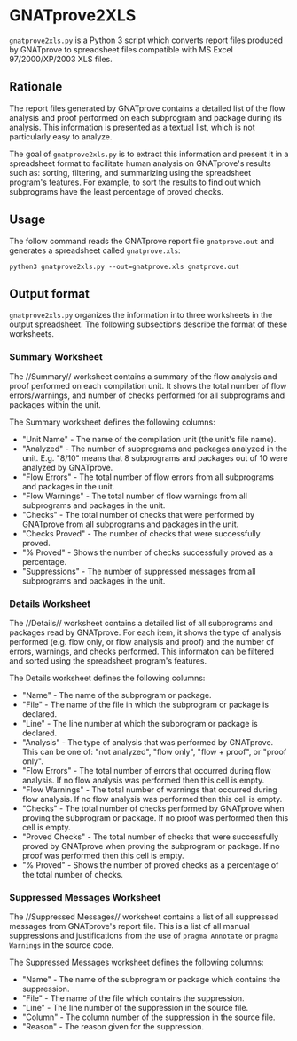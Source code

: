 # GNATprove2XLS

``gnatprove2xls.py`` is a Python 3 script which converts report files produced by
GNATprove to spreadsheet files compatible with MS Excel 
97/2000/XP/2003 XLS files.

## Rationale

The report files generated by GNATprove contains a detailed list of the flow 
analysis and proof performed on each subprogram and package during its analysis.
This information is presented as a textual list, which is not particularly
easy to analyze. 

The goal of ``gnatprove2xls.py`` is to extract this information and present
it in a spreadsheet format to facilitate human analysis on GNATprove's results
such as: sorting, filtering, and summarizing using the spreadsheet program's
features. For example, to sort the results to find out which subprograms have the
least percentage of proved checks.

## Usage

The follow command reads the GNATprove report file ``gnatprove.out`` and generates
a spreadsheet called ``gnatprove.xls``:

```
python3 gnatprove2xls.py --out=gnatprove.xls gnatprove.out
```

## Output format

``gnatprove2xls.py`` organizes the information into three worksheets in the
output spreadsheet. The following subsections describe the format of these
worksheets.

### Summary Worksheet

The //Summary// worksheet contains a summary of the flow analysis and proof
performed on each compilation unit. It shows the total number of flow 
errors/warnings, and number of checks performed for all subprograms and
packages within the unit.

The Summary worksheet defines the following columns:
  * "Unit Name" - The name of the compilation unit (the unit's file name).
  * "Analyzed" - The number of subprograms and packages analyzed in the unit.
    E.g. "8/10" means that 8 subprograms and packages out of 10 were analyzed by
    GNATprove.
  * "Flow Errors" - The total number of flow errors from all subprograms and 
    packages in the unit.
  * "Flow Warnings" - The total number of flow warnings from all subprograms and
    packages in the unit.
 * "Checks" - The total number of checks that were performed by GNATprove from all
    subprograms and packages in the unit.
 * "Checks Proved" - The number of checks that were successfully proved.
 * "% Proved" - Shows the number of checks successfully proved as a percentage.
 * "Suppressions" - The number of suppressed messages from all subprograms and
   packages in the unit.

### Details Worksheet

The //Details// worksheet contains a detailed list of all subprograms and
packages read by GNATprove. For each item, it shows the type of analysis 
performed (e.g. flow only, or flow analysis and proof) and the number of
errors, warnings, and checks performed.
This informaton can be filtered and sorted using the spreadsheet program's
features.

The Details worksheet defines the following columns:
  * "Name" - The name of the subprogram or package.
  * "File" - The name of the file in which the subprogram or package is declared.
  * "Line" - The line number at which the subprogram or package is declared.
  * "Analysis" - The type of analysis that was performed by GNATprove. 
     This can be one of: "not analyzed", "flow only", "flow + proof", or "proof only".
  * "Flow Errors" - The total number of errors that occurred during flow analysis.
     If no flow analysis was performed then this cell is empty.
  * "Flow Warnings" - The total number of warnings that occurred during flow analysis.
     If no flow analysis was performed then this cell is empty.
  * "Checks" - The total number of checks performed by GNATprove when proving the
    subprogram or package.
    If no proof was performed then this cell is empty.
  * "Proved Checks" - The total number of checks that were successfully proved by
    GNATprove when proving the subprogram or package.
    If no proof was performed then this cell is empty.
  * "% Proved" - Shows the number of proved checks as a percentage of the total
    number of checks.

### Suppressed Messages Worksheet

The //Suppressed Messages// worksheet contains a list of all suppressed
messages from GNATprove's report file. This is a list of all manual suppressions
and justifications from the use of ``pragma Annotate`` or ``pragma Warnings``
in the source code.

The Suppressed Messages worksheet defines the following columns:

  * "Name" - The name of the subprogram or package which contains the suppression.
  * "File" - The name of the file which contains the suppression.
  * "Line" - The line number of the suppression in the source file.
  * "Column" - The column number of the suppression in the source file.
  * "Reason" - The reason given for the suppression.
